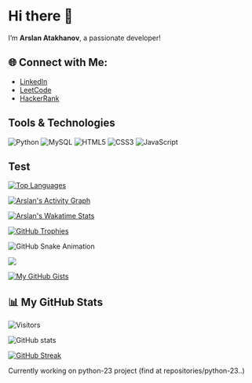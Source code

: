 # Hi there 👋

I’m **Arslan Atakhanov**, a passionate developer!


## 🌐 Connect with Me:

- [LinkedIn](https://www.linkedin.com/in/arslan-atakhanov)
- [LeetCode](https://leetcode.com/u/leo_go/)
- [HackerRank](https://www.hackerrank.com/profile/arslan_atakhanov)

## Tools & Technologies

![Python](https://img.shields.io/badge/Python-3776AB?style=for-the-badge&logo=python&logoColor=white)
![MySQL](https://img.shields.io/badge/MySQL-4479A1?style=for-the-badge&logo=mysql&logoColor=white)
![HTML5](https://img.shields.io/badge/HTML5-E34F26?style=for-the-badge&logo=html5&logoColor=white)
![CSS3](https://img.shields.io/badge/CSS3-1572B6?style=for-the-badge&logo=css3&logoColor=white)
![JavaScript](https://img.shields.io/badge/JavaScript-F7DF1E?style=for-the-badge&logo=javascript&logoColor=black)

## Test

[![Top Languages](https://github-readme-stats.vercel.app/api/top-langs/?username=arslan01000&layout=compact&theme=dark)](https://github.com/anuraghazra/github-readme-stats)

[![Arslan's Activity Graph](https://github-readme-activity-graph.vercel.app/graph?username=arslan01000&theme=dracula)](https://github.com/ashutosh00710/github-readme-activity-graph)

[![Arslan's Wakatime Stats](https://github-readme-stats.vercel.app/api/wakatime?username=arslan01000&theme=dark)](https://wakatime.com/@arslan01000)

[![GitHub Trophies](https://github-profile-trophy.vercel.app/?username=arslan01000&theme=darkhub)](https://github.com/ryo-ma/github-profile-trophy)



![GitHub Snake Animation](https://github.com/arslan01000/arslan01000/blob/output/github-contribution-grid-snake-dark.svg)

[![](https://github-profile-summary-cards.vercel.app/api/cards/profile-details?username=arslan01000&theme=github_dark)](https://github.com/vn7n24fzkq/github-profile-summary-cards)

[![My GitHub Gists](https://github-readme-gist.vercel.app/api/gists?id=YOUR_GIST_ID&theme=dark)](https://gist.github.com/arslan01000)



## 📊 My GitHub Stats

![Visitors](https://visitor-badge.laobi.icu/badge?page_id=arslan01000.arslan01000)

![GitHub stats](https://github-readme-stats.vercel.app/api?username=arslan01000&show_icons=true&locale=en&theme=radical)

[![GitHub Streak](https://streak-stats.demolab.com/?user=arslan01000)](https://git.io/streak-stats)


Currently working on python-23 project (find at repositories/python-23..)
